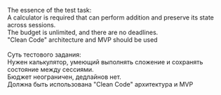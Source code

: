 The essence of the test task:<br/>
A calculator is required that can perform addition and preserve its state across sessions.<br/>
The budget is unlimited, and there are no deadlines.<br/>
"Clean Code" architecture and MVP should be used<br/>
<br/>
Суть тестового задания:<br/>
Нужен калькулятор, умеющий выполнять сложение и сохранять состояние между сессиями.<br/>
Бюджет неограничен, дедлайнов нет.<br/>
Должна быть использована "Clean Code" аpхитектура и MVP<br/>